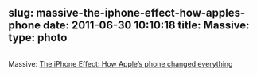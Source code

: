slug: massive-the-iphone-effect-how-apples-phone
date: 2011-06-30 10:10:18
title: Massive: 
type: photo
---

<a href="http://gigaom.com/2011/06/29/the-iphone-effect-how-apples-phone-changed-everything/?utm_source=social&utm_medium=twitter&utm_campaign=jkontherun"><img src="{{@asset.url swerner/tumblr/2011-06-30-massive-the-iphone-effect-how-apples-phone-1c0fdcc3b2.png}}" alt=""/></a>

Massive: [The iPhone Effect: How Apple’s phone changed everything](http://gigaom.com/2011/06/29/the-iphone-effect-how-apples-phone-changed-everything/?utm_source=social&utm_medium=twitter&utm_campaign=jkontherun)
